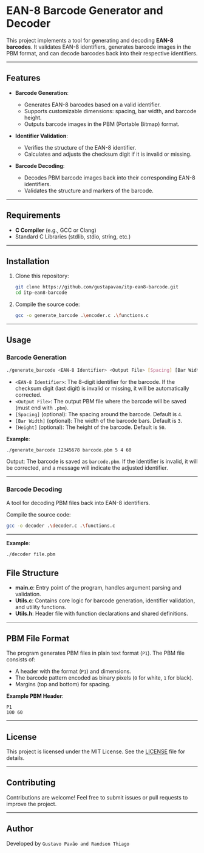 # EAN-8 Barcode Generator and Decoder

This project implements a tool for generating and decoding **EAN-8 barcodes**. It validates EAN-8 identifiers, generates barcode images in the PBM format, and can decode barcodes back into their respective identifiers.

---

## Features

- **Barcode Generation**:
    - Generates EAN-8 barcodes based on a valid identifier.
    - Supports customizable dimensions: spacing, bar width, and barcode height.
    - Outputs barcode images in the PBM (Portable Bitmap) format.

- **Identifier Validation**:
    - Verifies the structure of the EAN-8 identifier.
    - Calculates and adjusts the checksum digit if it is invalid or missing.

- **Barcode Decoding**:
    - Decodes PBM barcode images back into their corresponding EAN-8 identifiers.
    - Validates the structure and markers of the barcode.

---

## Requirements

- **C Compiler** (e.g., GCC or Clang)
- Standard C Libraries (stdlib, stdio, string, etc.)

---

## Installation

1. Clone this repository:

   ```bash
   git clone https://github.com/gustapavao/itp-ean8-barcode.git
   cd itp-ean8-barcode
   ```
2. Compile the source code:

   ```bash
   gcc -o generate_barcode .\encoder.c .\functions.c
   ```

---

## Usage

### Barcode Generation

```bash
./generate_barcode <EAN-8 Identifier> <Output File> [Spacing] [Bar Width] [Height]
```

- `<EAN-8 Identifier>`: The 8-digit identifier for the barcode. If the checksum digit (last digit) is invalid or missing, it will be automatically corrected.
- `<Output File>`: The output PBM file where the barcode will be saved (must end with `.pbm`).
- `[Spacing]` (optional): The spacing around the barcode. Default is `4`.
- `[Bar Width]` (optional): The width of the barcode bars. Default is `3`.
- `[Height]` (optional): The height of the barcode. Default is `50`.

**Example**:

```bash
./generate_barcode 12345678 barcode.pbm 5 4 60
```

Output: The barcode is saved as `barcode.pbm`. If the identifier is invalid, it will be corrected, and a message will indicate the adjusted identifier.

---

### Barcode Decoding

A tool for decoding PBM files back into EAN-8 identifiers.

Compile the source code:

   ```bash
   gcc -o decoder .\decoder.c .\functions.c
   ```


---
**Example**:

```bash
./decoder file.pbm
```

## File Structure

- **main.c**: Entry point of the program, handles argument parsing and validation.
- **Utils.c**: Contains core logic for barcode generation, identifier validation, and utility functions.
- **Utils.h**: Header file with function declarations and shared definitions.

---

## PBM File Format

The program generates PBM files in plain text format (`P1`). The PBM file consists of:

- A header with the format (`P1`) and dimensions.
- The barcode pattern encoded as binary pixels (`0` for white, `1` for black).
- Margins (top and bottom) for spacing.

**Example PBM Header**:

```
P1
100 60
```

---

## License

This project is licensed under the MIT License. See the [LICENSE](LICENSE) file for details.

---

## Contributing

Contributions are welcome! Feel free to submit issues or pull requests to improve the project.

---

## Author

Developed by `Gustavo Pavão and Randson Thiago`


